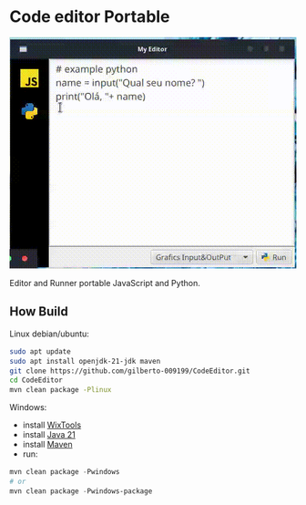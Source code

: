 # Code editor Portable

<img src="./screen.gif" alt="home desktop, runner js and python">

Editor and Runner portable JavaScript and Python.

## How Build

 Linux debian/ubuntu:

```bash
sudo apt update
sudo apt install openjdk-21-jdk maven
git clone https://github.com/gilberto-009199/CodeEditor.git
cd CodeEditor
mvn clean package -Plinux
```


 Windows:

+ install [WixTools](https://github.com/wixtoolset/wix/releases/)
+ install [Java 21](https://www.oracle.com/java/technologies/javase/jdk21-archive-downloads.html)
+ install [Maven](https://maven.apache.org/download.cgi)
+ run:

```powershell
mvn clean package -Pwindows
# or 
mvn clean package -Pwindows-package

```